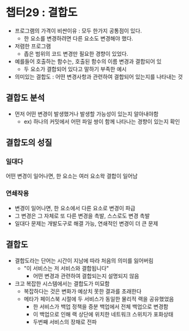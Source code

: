 # 챕터29 : 결합도

* 프로그램의 가격이 비싼이유 : 모두 한가지 공통점이 있다.
  * 한 요소를 변경하려면 다른 요소도 변경해야 했다.
* 저렴한 프로그램
  * 좁은 범위의 코드 변경만 필요한 경향이 있었다.
* 예를들어 호출하는 함수는, 호출된 함수의 이름 변경과 결합되어 있
  * 두 요소가 결합되어 있다고 말하기 부족한 예시
* 의미있는 결합도 : 어떤 변경사항과 관련하여 결합되어 있는지를 나타내는 것

## 결합도 분석

* 먼저 어떤 변경이 발생했거나 발생할 가능성이 있는지 알아내야함
  * ex) 하나의 커밋에서 어떤 파일 쌍이 함께 나타나는 경향이 있는지 확인

## 결합도의 성질

### 일대다

어떤 변경이 일어나면, 한 요소는 여러 요소왁 결합이 일어남

### 연쇄작용 

* 변경이 일어나면, 한 요소에서 다른 요소로 변경이 파급
* 그 변경은 그 자체로 또 다른 변경을 촉발, 스스로도 변경 촉발
* 일대다 문제는 개발도구로 해결 가능, 연쇄적인 변경이 더 큰 문제 

## 결합도

* 결합도라는 단어는 시간이 지남에 따라 처음의 의미를 잃어버림
  * "이 서비스는 저 서비스와 결합됩니다"
    * 어떤 변경과 관련하여 결합되는지 설명되지 않음
* 크고 복잡한 시스템에서는 결합도가 미묘함
  * 복잡하다는 것은 변화가 예상치 못한 결과를 초래한다
  * 메타가 페이스북 시절에 두 서비스가 동일한 물리적 랙을 공유했었음
    * 한 서비스가 백업 정책을 증분 백업에서 전체 백업으로 변경함
    * 이 백업으로 인해 랙 상단에 위치한 네트워크 스위치가 포화상태
    * 두번째 서비스의 장채로 전파

